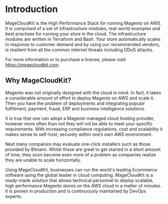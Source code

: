 # Introduction

MageCloudKit is the High Performance Stack for running Magento on AWS. It is comprised of a set of infrastructure
modules, real-world examples and best practises for running your store in the cloud. The infrastructure modules
are written in Terraform and Bash. Your store automatically scales in response to customer demand and
by using our recommended vendors, is resilient from all the common internet threats including DDoS attacks.

For more information or to purchase a license, please visit: https://magecloudkit.com.

## Why MageCloudKit?

Magento was not originally designed with the cloud in mind. In fact, it takes a considerable
amount of effort to deploy Magento on AWS and scale it. Then you have the problem of deployments and integrating
popular fulfillment, payment, fraud, ERP and business intelligence solutions.

It is true that one can adopt a Magento managed cloud hosting provider, however more often than not they will not
be able to meet your specific requirements. With increasing compliance regulations, cost and scalability it makes
sense to self-host, securely within one’s own AWS environment.

Next many companies may evaluate one-click installers such as those provided by Bitnami. Whilst these are great to 
get started in a short amount of time, they soon become even more of a problem as companies realize they are unable 
to scale horizontally.

Using MageCloudKit, businesses can run the world's leading Ecommerce software using the global leader in cloud 
computing. MageCloudKit is a ready-made solution that allows technical personnel to deploy scalable, high
performance Magento stores on the AWS cloud in a matter of minutes. It is proven in production and is continuously
maintained by DevOps experts.

